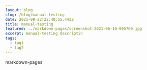 ```yaml
---
layout: blog
slug: /blog/manual-testing
date: 2021-08-22T22:40:55.443Z
title: manual-testing
featured: ../markdown-pages/screenshot-2021-06-10-095709.jpg
excerpt: manual-testing descriptin
tags:
  - tag1
  - tag2
---
```


<!--StartFragment-->

markdown-pages

<!--EndFragment-->
